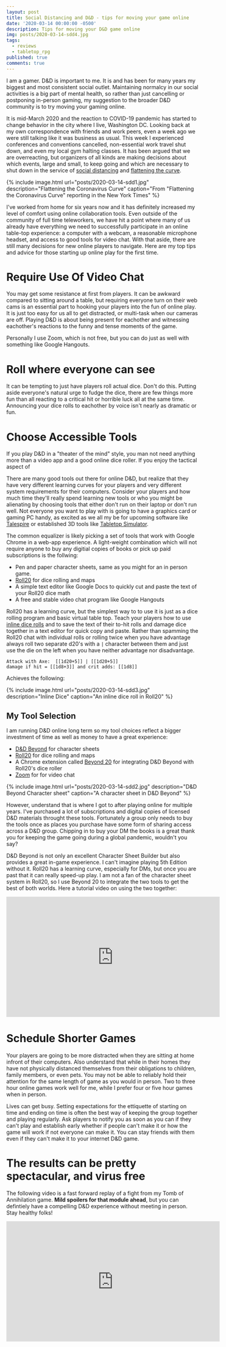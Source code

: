 ```yaml
---
layout: post
title: Social Distancing and D&D - tips for moving your game online
date: '2020-03-14 00:00:00 -0500'
description: Tips for moving your D&D game online
img: posts/2020-03-14-sdd4.jpg
tags:
  - reviews
  - tabletop_rpg
published: true
comments: true
---
```


I am a gamer. D&D is important to me. It is and has been for many years my biggest and most consistent social outlet. Maintaining normalcy in our social activities is a big part of mental health, so rather than just cancelling or postponing in-person gaming, my suggestion to the broader D&D community is to try moving your gaming online.

It is mid-March 2020 and the reaction to COVID-19 pandemic has started to change behavior in the city where I live, Washington DC. Looking back at my own correspondence with friends and work peers, even a week ago we were still talking like it was business as usual. This week I experienced conferences and conventions cancelled, non-essential work travel shut down, and even my local gym halting classes. It has been argued that we are overreacting, but organizers of all kinds are making decisions about which events, large and small, to keep going and which are necessary to shut down in the service of [social distancing](https://en.wikipedia.org/wiki/Social_distancing) and [flattening the curve](https://www.nytimes.com/2020/03/11/science/coronavirus-curve-mitigation-infection.html). 

{% include image.html url="posts/2020-03-14-sdd1.jpg" description="Flattening the Coronavirus Curve" caption="From \"Flattening the Coronavirus Curve\" reporting in the New York Times" %}

 I've worked from home for six years now and it has definitely increased my level of comfort using online collaboration tools. Even outside of the community of full time teleworkers, we have hit a point where many of us already have everything we need to successfully participate in an online table-top experience: a computer with a webcam, a reasonable microphone headset, and access to good tools for video chat.   With that aside, there are still many decisions for new online players to navigate.  Here are my top tips and advice for those starting up online play for the first time.

# Require Use Of Video Chat

You may get some resistance at first from players. It can be awkward compared to sitting around a table, but requiring everyone turn on their web cams is an essential part to hooking your players into the fun of online play. It is just too easy for us all to get distracted, or multi-task when our cameras are off.  Playing D&D is about being present for eachother and witnessing eachother's reactions to the funny and tense moments of the game.

Personally I use Zoom, which is not free, but you can do just as well with something like Google Hangouts.

# Roll where everyone can see

It can be tempting to just have players roll actual dice. Don't do this. Putting aside everyone's natural urge to fudge the dice, there are few things more fun than all reacting to a critical hit or horrible luck all at the same time.  Announcing your dice rolls to eachother by voice isn't nearly as dramatic or fun. 

# Choose Accessible Tools

If you play D&D in a "theater of the mind" style, you man not need anything more than a video app and a good online dice roller. If you enjoy the tactical aspect of 

There are many good tools out there for online D&D, but realize that they have very different learning curves for your players and very different system requirements for their computers. Consider your players and how much time they'll really spend learning new tools or who you might be alienating by choosing tools that either don't run on their laptop or don't run well. Not everyone you want to play with is going to have a graphics card or gaming PC handy, as excited as we all my be for upcoming software like [Talespire](https://talespire.com/) or established 3D tools like [Tabletop Simulator](https://store.steampowered.com/app/286160/Tabletop_Simulator/).

The common equalizer is likely picking a set of tools that work with Google Chrome in a web-app experience.  A light-weight combination which will not require anyone to buy any digitial copies of books or pick up paid subscriptions is the follwing:

* Pen and paper character sheets, same as you might for an in person game.
* [Roll20](https://roll20.net/) for dice rolling and maps
* A simple text editor like Google Docs to quickly cut and paste the text of your Roll20 dice math
* A free and stable video chat program like Google Hangouts

Roll20 has a learning curve, but the simplest way to to use it is just as a dice rolling program and basic virtual table top.  Teach your players how to use [inline dice rolls](https://wiki.roll20.net/Dice_Reference#Inline_Dice_Rolls) and to save the text of their to-hit rolls and damage dice together in a text editor for quick copy and paste.  Rather than spamming the Roll20 chat with individual rolls or rolling twice when you have advantage always roll two separate d20's with a ```|``` character between them and just use the die on the left when you have neither advantage nor disadvantage.

```
Attack with Axe:  [[1d20+5]] | [[1d20+5]] 
damage if hit = [[1d8+3]] and crit adds: [[1d8]]
```

Achieves the following:

{% include image.html url="posts/2020-03-14-sdd3.jpg" description="Inline Dice" caption="An inline dice roll in Roll20" %}

## My Tool Selection

I am running D&D online long term so my tool choices reflect a bigger investment of time as well as money to have a great experience:

* [D&D Beyond](https://www.dndbeyond.com/) for character sheets
* [Roll20](https://roll20.net/) for dice rolling and maps
* A Chrome extension called [Beyond 20](https://chrome.google.com/webstore/detail/beyond-20/gnblbpbepfbfmoobegdogkglpbhcjofh?hl=en) for integrating D&D Beyond with Roll20's dice roller
* [Zoom](https://zoom.us/) for for video chat

{% include image.html url="posts/2020-03-14-sdd2.jpg" description="D&D Beyond Character sheet" caption="A character sheet in D&D Beyond" %}

However, understand that is where I got to after playing online for multiple years. I've purchased a lot of subscriptions and digital copies of licensed D&D materials throught these tools.  Fortunately a group only needs to buy the tools once as places you purchase have some form of sharing access across a D&D group.  Chipping in to buy your DM the books is a great thank you for keeping the game going during a global pandemic, wouldn't you say?

D&D Beyond is not only an excellent Character Sheet Builder but also provides a great in-game experience.  I can't imagine playing 5th Edition without it. Roll20 has a learning curve, especially for DMs, but once you are past that it can really speed-up play.  I am not a fan of the character sheet system in Roll20, so I use Beyond 20 to integrate the two tools to get the best of both worlds.  Here a tutorial video on using the two together:

<iframe width="560" height="315" src="https://www.youtube.com/embed/um3z1g63NEw" frameborder="0" allow="accelerometer; autoplay; encrypted-media; gyroscope; picture-in-picture" allowfullscreen></iframe>

# Schedule Shorter Games

Your players are going to be more distracted when they are sitting at home infront of their computers.  Also understand that while in their homes they have not physically distanced themselves from their obligations to children, family members, or even pets.  You may not be able to reliably hold their attention for the same length of game as you would in person. Two to three hour online games work well for me, while I prefer four or five hour games when in person.

Lives can get busy. Setting expectations for the ettiquette of starting on time and ending on time is often the best way of keeping the group together and playing regularly.  Ask players to notify you as soon as you can if they can't play and establish early whether  if people can't make it or how the game will work if not everyone can make it.  You can stay friends with them even if they can't make it to your internet D&D game.

# The results can be pretty spectacular, and virus free

The following video is a fast forward replay of a fight from my Tomb of Annihilation game. **Mild spoilers for that module ahead**, but you can defintiely have a compelling D&D experience without meeting in person.  Stay healthy folks!

<iframe width="560" height="315" src="https://www.youtube.com/embed/d4Ujbd8WW7Y" frameborder="0" allow="accelerometer; autoplay; encrypted-media; gyroscope; picture-in-picture" allowfullscreen></iframe>

